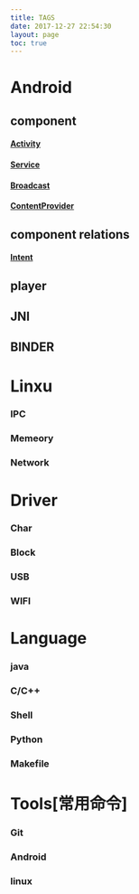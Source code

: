 ```yaml
---
title: TAGS
date: 2017-12-27 22:54:30
layout: page
toc: true
---
```


# Android
## component
#### [Activity](/tags/Activity)
#### [Service](/tags/Service)
#### [Broadcast](/tags/Broadcast)
#### [ContentProvider](/tags/ContentProvider)
## component relations
#### [Intent](/tags/Intent)
## player
## JNI
## BINDER
# Linxu
### IPC
### Memeory
### Network
# Driver
### Char
### Block
### USB
### WIFI
# Language
### java
### C/C++
### Shell
### Python
### Makefile
# Tools[常用命令]
### Git
### Android
### linux
